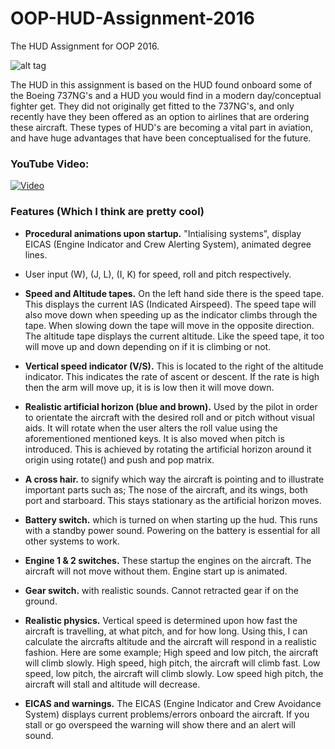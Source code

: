 # OOP-HUD-Assignment-2016
The HUD Assignment for OOP 2016.

![alt tag](http://i.imgur.com/I3RIybm.png)

The HUD in this assignment is based on the HUD found onboard some of the Boeing 737NG's and a HUD you would find in a modern day/conceptual fighter get. They did not originally get fitted to the 737NG's, and only recently have they been offered as an option to airlines that are ordering these aircraft. These types of HUD's are becoming a vital part in aviation, and have huge advantages that have been conceptualised for the future.

### YouTube Video: ###
[![Video](https://img.youtube.com/vi/IrT6TGKQOxo/0.jpg)](http://www.youtube.com/watch?v=IrT6TGKQOxo&feature=youtu.be)

### Features (Which I think are pretty cool) ###
- **Procedural animations upon startup.** "Intialising systems", display EICAS (Engine Indicator and Crew Alerting System), animated degree lines.

- User input (W), (J, L), (I, K) for speed, roll and pitch respectively.

- **Speed and Altitude tapes.** On the left hand side there is the speed tape. This displays the current IAS (Indicated Airspeed). The speed tape will also move down when speeding up as the indicator climbs through the tape. When slowing down the tape will move in the opposite direction. The altitude tape displays the current altitude. Like the speed tape, it too will move up and down depending on if it is climbing or not.

- **Vertical speed indicator (V/S).** This is located to the right of the altitude indicator. This indicates the rate of ascent or descent. If the rate is high then the arm will move up, it is is low then it will move down.

- **Realistic artificial horizon (blue and brown).** Used by the pilot in order to orientate the aircraft with the desired roll and or pitch without visual aids. It will rotate when the user alters the roll value using the aforementioned mentioned keys. It is also moved when pitch is introduced. This is achieved by rotating the artificial horizon around it origin using rotate() and push and pop matrix.

- **A cross hair.** to signify which way the aircraft is pointing and to illustrate important parts such as; The nose of the aircraft, and its wings, both port and starboard. This stays stationary as the artificial horizon moves.

- **Battery switch.** which is turned on when starting up the hud. This runs with a standby power sound. Powering on the battery is essential for all other systems to work.

- **Engine 1 & 2 switches.** These startup the engines on the aircraft. The aircraft will not move without them. Engine start up is animated.

- **Gear switch.** with realistic sounds. Cannot retracted gear if on the ground.

- **Realistic physics.** Vertical speed is determined upon how fast the aircraft is travelling, at what pitch, and for how long. Using this, I can calculate the aircrafts altitude and the aircraft will respond in a realistic fashion. Here are some example; High speed and low pitch, the aircraft will climb slowly. High speed, high pitch, the aircraft will climb fast. Low speed, low pitch, the aircraft will climb slowly. Low speed high pitch, the aircraft will stall and altitude will decrease.

- **EICAS and warnings.** The EICAS (Engine Indicator and Crew Avoidance System) displays current problems/errors onboard the aircraft. If you stall or go overspeed the warning will show there and an alert will sound.
